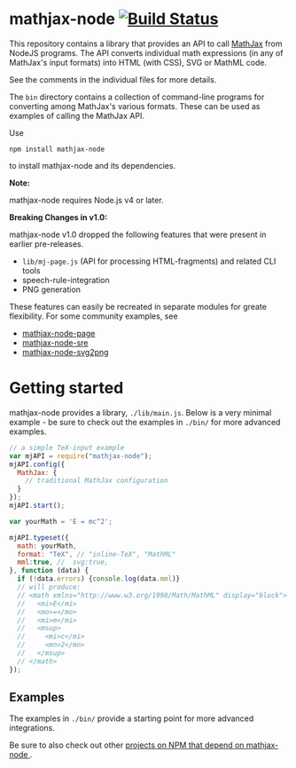 # mathjax-node [![Build Status](https://travis-ci.org/mathjax/MathJax-node.svg?branch=develop)](https://travis-ci.org/mathjax/MathJax-node)

This repository contains a library that provides an API to call [MathJax](https://github.com/mathjax/mathjax) from
NodeJS programs.  The API converts individual math
expressions (in any of MathJax's input formats) into HTML (with CSS), SVG or MathML code.

See the comments in the individual files for more details.

The `bin` directory contains a collection of command-line programs for
converting among MathJax's various formats.  These can be used as examples
of calling the MathJax API.

Use

    npm install mathjax-node

to install mathjax-node and its dependencies.


**Note:** 

mathjax-node requires Node.js v4 or later.


**Breaking Changes in v1.0:**

mathjax-node v1.0 dropped the following features that were present in earlier pre-releases.

* `lib/mj-page.js` (API for processing HTML-fragments) and related CLI tools
* speech-rule-integration
* PNG generation

These features can easily be recreated in separate modules for greate flexibility. For some community examples, see 

* [mathjax-node-page](https://github.com/pkra/mathjax-node-page/) 
* [mathjax-node-sre](https://github.com/pkra/mathjax-node-sre)
* [mathjax-node-svg2png](https://github.com/pkra/mathjax-node-svg2png)


# Getting started

mathjax-node provides a library, `./lib/main.js`. Below is a very minimal example - be sure to check out the examples in `./bin/` for more advanced examples.

```javascript
// a simple TeX-input example
var mjAPI = require("mathjax-node");
mjAPI.config({
  MathJax: {
    // traditional MathJax configuration
  }
});
mjAPI.start();

var yourMath = 'E = mc^2';

mjAPI.typeset({
  math: yourMath,
  format: "TeX", // "inline-TeX", "MathML"
  mml:true, //  svg:true,
}, function (data) {
  if (!data.errors) {console.log(data.mml)}
  // will produce:
  // <math xmlns="http://www.w3.org/1998/Math/MathML" display="block">
  //   <mi>E</mi>
  //   <mo>=</mo>
  //   <mi>m</mi>
  //   <msup>
  //     <mi>c</mi>
  //     <mn>2</mn>
  //   </msup>
  // </math>
});
```

## Examples

The examples in `./bin/` provide a starting point for more advanced integrations.

Be sure to also check out other [projects on NPM that depend on mathjax-node ](https://www.npmjs.com/browse/depended/mathjax-node).
